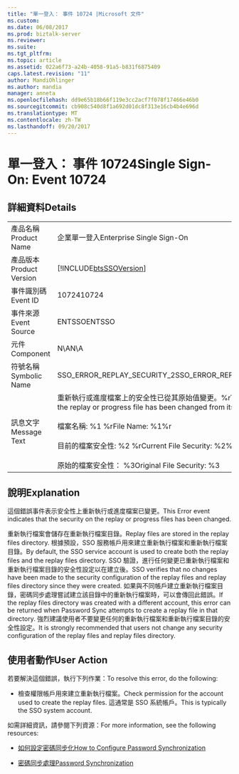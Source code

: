 ```yaml
---
title: "單一登入： 事件 10724 |Microsoft 文件"
ms.custom: 
ms.date: 06/08/2017
ms.prod: biztalk-server
ms.reviewer: 
ms.suite: 
ms.tgt_pltfrm: 
ms.topic: article
ms.assetid: 022a6f73-a24b-4058-91a5-b831f6875409
caps.latest.revision: "11"
author: MandiOhlinger
ms.author: mandia
manager: anneta
ms.openlocfilehash: dd9e65b18b66f119e3cc2acf7f078f17466e46b0
ms.sourcegitcommit: cb908c540d8f1a692d01dc8f313e16cb4b4e696d
ms.translationtype: MT
ms.contentlocale: zh-TW
ms.lasthandoff: 09/20/2017
---
```

# <a name="single-sign-on-event-10724"></a><span data-ttu-id="05fef-102">單一登入： 事件 10724</span><span class="sxs-lookup"><span data-stu-id="05fef-102">Single Sign-On: Event 10724</span></span>
## <a name="details"></a><span data-ttu-id="05fef-103">詳細資料</span><span class="sxs-lookup"><span data-stu-id="05fef-103">Details</span></span>  
  
|||  
|-|-|  
|<span data-ttu-id="05fef-104">產品名稱</span><span class="sxs-lookup"><span data-stu-id="05fef-104">Product Name</span></span>|<span data-ttu-id="05fef-105">企業單一登入</span><span class="sxs-lookup"><span data-stu-id="05fef-105">Enterprise Single Sign-On</span></span>|  
|<span data-ttu-id="05fef-106">產品版本</span><span class="sxs-lookup"><span data-stu-id="05fef-106">Product Version</span></span>|[!INCLUDE[btsSSOVersion](../includes/btsssoversion-md.md)]|  
|<span data-ttu-id="05fef-107">事件識別碼</span><span class="sxs-lookup"><span data-stu-id="05fef-107">Event ID</span></span>|<span data-ttu-id="05fef-108">10724</span><span class="sxs-lookup"><span data-stu-id="05fef-108">10724</span></span>|  
|<span data-ttu-id="05fef-109">事件來源</span><span class="sxs-lookup"><span data-stu-id="05fef-109">Event Source</span></span>|<span data-ttu-id="05fef-110">ENTSSO</span><span class="sxs-lookup"><span data-stu-id="05fef-110">ENTSSO</span></span>|  
|<span data-ttu-id="05fef-111">元件</span><span class="sxs-lookup"><span data-stu-id="05fef-111">Component</span></span>|<span data-ttu-id="05fef-112">N\A</span><span class="sxs-lookup"><span data-stu-id="05fef-112">N\A</span></span>|  
|<span data-ttu-id="05fef-113">符號名稱</span><span class="sxs-lookup"><span data-stu-id="05fef-113">Symbolic Name</span></span>|<span data-ttu-id="05fef-114">SSO_ERROR_REPLAY_SECURITY_2</span><span class="sxs-lookup"><span data-stu-id="05fef-114">SSO_ERROR_REPLAY_SECURITY_2</span></span>|  
|<span data-ttu-id="05fef-115">訊息文字</span><span class="sxs-lookup"><span data-stu-id="05fef-115">Message Text</span></span>|<span data-ttu-id="05fef-116">重新執行或進度檔案上的安全性已從其原始值變更。%r</span><span class="sxs-lookup"><span data-stu-id="05fef-116">The security on the replay or progress file has been changed from its original value.%r</span></span><br /><br /> <span data-ttu-id="05fef-117">檔案名稱: %1 %r</span><span class="sxs-lookup"><span data-stu-id="05fef-117">File Name: %1%r</span></span><br /><br /> <span data-ttu-id="05fef-118">目前的檔案安全性: %2 %r</span><span class="sxs-lookup"><span data-stu-id="05fef-118">Current File Security: %2%r</span></span><br /><br /> <span data-ttu-id="05fef-119">原始的檔案安全性： %3</span><span class="sxs-lookup"><span data-stu-id="05fef-119">Original File Security: %3</span></span>|  
  
## <a name="explanation"></a><span data-ttu-id="05fef-120">說明</span><span class="sxs-lookup"><span data-stu-id="05fef-120">Explanation</span></span>  
 <span data-ttu-id="05fef-121">這個錯誤事件表示安全性上重新執行或進度檔案已變更。</span><span class="sxs-lookup"><span data-stu-id="05fef-121">This Error event indicates that the security on the replay or progress files has been changed.</span></span>  
  
 <span data-ttu-id="05fef-122">重新執行檔案會儲存在重新執行檔案目錄。</span><span class="sxs-lookup"><span data-stu-id="05fef-122">Replay files are stored in the replay files directory.</span></span> <span data-ttu-id="05fef-123">根據預設，SSO 服務帳戶用來建立重新執行檔案和重新執行檔案目錄。</span><span class="sxs-lookup"><span data-stu-id="05fef-123">By default, the SSO service account is used to create both the replay files and the replay files directory.</span></span> <span data-ttu-id="05fef-124">SSO 驗證，進行任何變更已重新執行檔案和重新執行檔案目錄的安全性設定以在建立後。</span><span class="sxs-lookup"><span data-stu-id="05fef-124">SSO verifies that no changes have been made to the security configuration of the replay files and replay files directory since they were created.</span></span> <span data-ttu-id="05fef-125">如果與不同帳戶建立重新執行檔案目錄，密碼同步處理嘗試建立該目錄中的重新執行檔案時，可以會傳回此錯誤。</span><span class="sxs-lookup"><span data-stu-id="05fef-125">If the replay files directory was created with a different account, this error can be returned when Password Sync attempts to create a replay file in that directory.</span></span> <span data-ttu-id="05fef-126">強烈建議使用者不要變更任何的重新執行檔案和重新執行檔案目錄的安全性設定。</span><span class="sxs-lookup"><span data-stu-id="05fef-126">It is strongly recommended that users not change any security configuration of the replay files and replay files directory.</span></span>  
  
## <a name="user-action"></a><span data-ttu-id="05fef-127">使用者動作</span><span class="sxs-lookup"><span data-stu-id="05fef-127">User Action</span></span>  
 <span data-ttu-id="05fef-128">若要解決這個錯誤，執行下列作業：</span><span class="sxs-lookup"><span data-stu-id="05fef-128">To resolve this error, do the following:</span></span>  
  
-   <span data-ttu-id="05fef-129">檢查權限帳戶用來建立重新執行檔案。</span><span class="sxs-lookup"><span data-stu-id="05fef-129">Check permission for the account used to create the replay files.</span></span> <span data-ttu-id="05fef-130">這通常是 SSO 系統帳戶。</span><span class="sxs-lookup"><span data-stu-id="05fef-130">This is typically the SSO system account.</span></span>  
  
 <span data-ttu-id="05fef-131">如需詳細資訊，請參閱下列資源：</span><span class="sxs-lookup"><span data-stu-id="05fef-131">For more information, see the following resources:</span></span>  
  
-   [<span data-ttu-id="05fef-132">如何設定密碼同步化</span><span class="sxs-lookup"><span data-stu-id="05fef-132">How to Configure Password Synchronization</span></span>](../core/how-to-configure-password-synchronization.md)  
  
-   [<span data-ttu-id="05fef-133">密碼同步處理</span><span class="sxs-lookup"><span data-stu-id="05fef-133">Password Synchronization</span></span>](../core/password-synchronization2.md)
